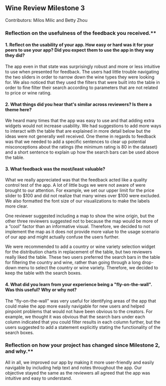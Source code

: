 ## Wine Review Milestone 3

Contributors: Milos Milic and Betty Zhou

### Reflection on the usefulness of the feedback you received.**


#### 1. Reflect on the usability of your app. How easy or hard was it for your peers to use your app? Did you expect them to use the app in they way they did?

The app even in that state was surprisingly robust and more or less intuitive to use when presented for feedback. The users had little trouble navigating the two sliders in order to narrow down the wine types they were looking for. We also noticed that they used the filters that were built into the table in order to fine filter their search according to parameters that are not related to price or wine rating.

#### 2. What things did you hear that's similar across reviewers? Is there a theme here?

We heard many times that the app was easy to use and that adding extra widgets would not increase usability. We had suggestions to add more ways to interact with the table that are explained in more detail below but the ideas were not generally well received. One theme in regards to feedback was that we needed to add a specific sentences to clear up potential misconceptions about the ratings (the minimum rating is 80 in the dataset) and a short sentence to explain up how the search bars can be used above the table.

#### 3. What feedback was the most/least valuable?

What we really appreciated was that the feedback acted like a quality control test of the app. A lot of little bugs we were not aware of were brought to our attention. For example, we set our upper limit for the price slider to $100 and did not realize that many wines over $100 were excluded. We also formatted the font size of our visualizations to make the labels more clear.

One reviewer suggested including a map to show the wine origin, but the other three reviewers suggested not to because the map would be more of a “cool” factor than an informative visual. Therefore, we decided to not implement the map as it does not provide more value to the usage scenario of our app and might actually confuse the users further.

We were recommended to add a country or wine variety selection widget for the distribution charts in replacement of the table, but two reviewers really liked the table. These two users preferred the search bars in the table for filtering the country and wine, rather than going through a long drop-down menu to select the country or wine variety. Therefore, we decided to keep the table with the search boxes.

#### 4. What did you learn from your experience being a "fly-on-the-wall". Was this useful? Why or why not?

The  "fly-on-the-wall" was very useful for identifying areas of the app that could make the app more easily navigable for new users and helped pinpoint problems that would not have been obvious to the creators. For example, we thought it was obvious that the search bars under each column indicated that you could filter results in each column further, but the users suggested to add a statement explicitly stating the functionality of the search boxes.


### Reflection on how your project has changed since Milestone 2, and why.**

All in all, we improved our app by making it more user-friendly and easily navigable by including help text and notes throughout the app. Our objective stayed the same as the reviewers all agreed that the app was intuitive and easy to understand.
